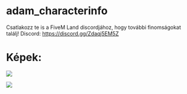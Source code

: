 # adam_characterinfo
Csatlakozz te is a FiveM Land discordjához, hogy további finomságokat találj! Discord: https://discord.gg/Zdaqj5EM5Z

# Képek:
![](https://cdn.discordapp.com/attachments/890671054740127774/919659862122709062/unknown.png)


![](https://cdn.discordapp.com/attachments/890671054740127774/919659894175592458/unknown.png)
